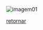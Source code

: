 

![imagem01](/Curso-de-Docker/pages/img/img05.PNG)


[retornar](https://jairosousa.github.io/Curso-de-Docker/)

